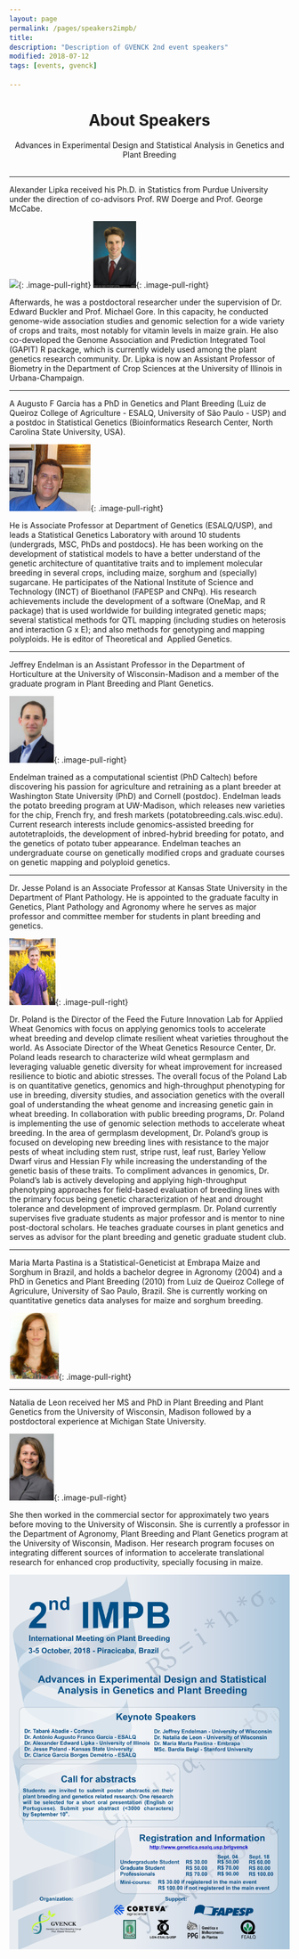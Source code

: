 ```yaml
---
layout: page
permalink: /pages/speakers2impb/
title: 
description: "Description of GVENCK 2nd event speakers"
modified: 2018-07-12
tags: [events, gvenck]

---
```


<center><h1>About Speakers</h1>
Advances in Experimental Design and Statistical Analysis in Genetics and Plant Breeding</center>
<br>
  
  
<center><hr></center>

Alexander Lipka received his Ph.D. in Statistics from Purdue University under the direction of co-advisors Prof. RW Doerge and Prof. George McCabe. 

<img src="{{ site.url }}/images/lipka.jpg" height="120">{: .image-pull-right}
<img src="../images/lipka.jpg" height="120">{: .image-pull-right}

Afterwards, he was a postdoctoral researcher under the supervision of Dr. Edward Buckler and Prof. Michael Gore. In this capacity, he conducted genome-wide association studies and genomic selection for a wide variety of crops and traits, most notably for vitamin levels in maize grain. He also co-developed the Genome Association and Prediction Integrated Tool (GAPIT) R package, which is currently widely used among the plant genetics research community. Dr. Lipka is now an Assistant Professor of Biometry in the Department of Crop Sciences at the University of Illinois in Urbana-Champaign. 

<center><hr></center>

A Augusto F Garcia has a PhD in Genetics and Plant Breeding (Luiz de Queiroz College of Agriculture - ESALQ, University of São Paulo - USP) and a postdoc in Statistical Genetics (Bioinformatics Research Center, North Carolina State University, USA). 

<img src="../images/augusto.jpg" height="120">{: .image-pull-right}

He is Associate Professor at Department of Genetics (ESALQ/USP), and leads a Statistical Genetics Laboratory with around 10 students (undergrads, MSC, PhDs and postdocs). He has been working on the development of statistical models to have a better understand of the genetic architecture of quantitative traits and to implement molecular breeding in several crops, including maize, sorghum and (specially) sugarcane. He participates of the National Institute of Science and Technology (INCT) of Bioethanol (FAPESP and CNPq). His research achievements include the development of a software (OneMap, and R package) that is used worldwide for building integrated genetic maps; several statistical methods for QTL mapping (including studies on heterosis and interaction G x E); and also methods for genotyping and mapping polyploids. He is editor of Theoretical and  Applied Genetics.

<center><hr></center>

Jeffrey Endelman is an Assistant Professor in the Department of Horticulture at the University of Wisconsin-Madison and a member of the graduate program in Plant Breeding and Plant Genetics. 

<img src="../images/endelman.jpg" height="120">{: .image-pull-right}

Endelman trained as a computational scientist (PhD Caltech) before discovering his passion for agriculture and retraining as a plant breeder at Washington State University (PhD) and Cornell (postdoc). Endelman leads the potato breeding program at UW-Madison, which releases new varieties for the chip, French fry, and fresh markets (potatobreeding.cals.wisc.edu). Current research interests include genomics-assisted breeding for autotetraploids, the development of inbred-hybrid breeding for potato, and the genetics of potato tuber appearance. Endelman teaches an undergraduate course on genetically modified crops and graduate courses on genetic mapping and polyploid genetics.

<center><hr></center>

Dr. Jesse Poland is an Associate Professor at Kansas State University in the Department of Plant Pathology. He is appointed to the graduate faculty in Genetics, Plant Pathology and Agronomy where he serves as major professor and committee member for students in plant breeding and genetics. 

<img src="../images/poland.jpg" height="120">{: .image-pull-right}

Dr. Poland is the Director of the Feed the Future Innovation Lab for Applied Wheat Genomics with focus on applying genomics tools to accelerate wheat breeding and develop climate resilient wheat varieties throughout the world. As Associate Director of the Wheat Genetics Resource Center, Dr. Poland leads research to characterize wild wheat germplasm and leveraging valuable genetic diversity for wheat improvement for increased resilience to biotic and abiotic stresses. The overall focus of the Poland Lab is on quantitative genetics, genomics and high-throughput phenotyping for use in breeding, diversity studies, and association genetics with the overall goal of understanding the wheat genome and increasing genetic gain in wheat breeding. In collaboration with public breeding programs, Dr. Poland is implementing the use of genomic selection methods to accelerate wheat breeding. In the area of germplasm development, Dr. Poland’s group is focused on developing new breeding lines with resistance to the major pests of wheat including stem rust, stripe rust, leaf rust, Barley Yellow Dwarf virus and Hessian Fly while increasing the understanding of the genetic basis of these traits. To compliment advances in genomics, Dr. Poland’s lab is actively developing and applying high-throughput phenotyping approaches for field-based evaluation of breeding lines with the primary focus being genetic characterization of heat and drought tolerance and development of improved germplasm. Dr. Poland currently supervises five graduate students as major professor and is mentor to nine post-doctoral scholars. He teaches graduate courses in plant genetics and serves as advisor for the plant breeding and genetic graduate student club.

<center><hr></center>

Maria Marta Pastina is a Statistical-Geneticist at Embrapa Maize and Sorghum in Brazil, and holds a bachelor degree in Agronomy (2004) and a PhD in Genetics and Plant Breeding (2010) from Luiz de Queiroz College of Agriculure, University of Sao Paulo, Brazil. She is currently working on quantitative genetics data analyses for maize and sorghum breeding.

<img src="../images/mariamarta.jpg" height="120">{: .image-pull-right}

<center><hr></center>

Natalia de Leon received her MS and PhD in Plant Breeding and Plant Genetics from the University of Wisconsin, Madison followed by a postdoctoral experience at Michigan State University. 

<img src="../images/natalia.jpg" height="120">{: .image-pull-right}

She then worked in the commercial sector for approximately two years before moving to the University of Wisconsin. She is currently a professor in the Department of Agronomy, Plant Breeding and Plant Genetics program at the University of Wisconsin, Madison. Her research program focuses on integrating different sources of information to accelerate translational research for enhanced crop productivity, specially focusing in maize. 

![banner](../images/poster_2impb2.png)
